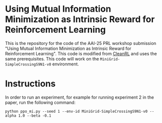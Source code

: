 # Using Mutual Information Minimization as Intrinsic Reward for Reinforcement Learning
This is the repository for the code of the AAI-25 PRL workshop submission "Using Mutual Information Minimization as Intrinsic Reward for Reinforcement Learning". This code is modified from [CleanRL](https://github.com/vwxyzjn/cleanrl) and uses the same prerequisites. This code will work on the `MiniGrid-SimpleCrossingS9N1-v0` environment.

# Instructions
In order to run an experiment, for example for running experiment 2 in the paper, run the following command: 


    python ppo_mi.py --seed 1 --env-id MiniGrid-SimpleCrossingS9N1-v0 --alpha 1.0 --beta -0.1

